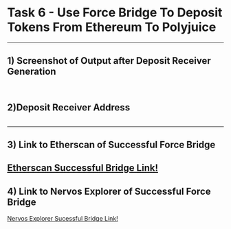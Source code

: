 # Task 6 - Use Force Bridge To Deposit Tokens From Ethereum To Polyjuice
---
## 1) Screenshot of Output after Deposit Receiver Generation
![]()
---
## 2)Deposit Receiver Address
```

```
---
## 3) Link to Etherscan of Successful Force Bridge
[Etherscan Successful Bridge Link!]()
---
## 4) Link to Nervos Explorer of Successful Force Bridge
[Nervos Explorer Sucessful Bridge Link!](https://explorer.nervos.org/aggron/address/ckb1qyq263t0kxfsenxg0k6jxf8jttympahukxzs4drm34)

